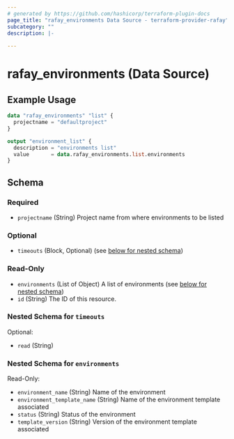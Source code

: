 ```yaml
---
# generated by https://github.com/hashicorp/terraform-plugin-docs
page_title: "rafay_environments Data Source - terraform-provider-rafay"
subcategory: ""
description: |-
  
---
```


# rafay_environments (Data Source)

## Example Usage

```terraform
data "rafay_environments" "list" {
  projectname = "defaultproject"
}

output "environment_list" {
  description = "environments list"
  value       = data.rafay_environments.list.environments
}

```

<!-- schema generated by tfplugindocs -->
## Schema

### Required

- `projectname` (String) Project name from where environments to be listed

### Optional

- `timeouts` (Block, Optional) (see [below for nested schema](#nestedblock--timeouts))

### Read-Only

- `environments` (List of Object) A list of environments (see [below for nested schema](#nestedatt--environments))
- `id` (String) The ID of this resource.

<a id="nestedblock--timeouts"></a>
### Nested Schema for `timeouts`

Optional:

- `read` (String)


<a id="nestedatt--environments"></a>
### Nested Schema for `environments`

Read-Only:

- `environment_name` (String) Name of the environment
- `environment_template_name` (String) Name of the environment template associated
- `status` (String) Status of the environment
- `template_version` (String) Version of the environment template associated
